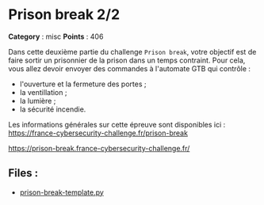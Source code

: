# Prison break 2/2

**Category** : misc
**Points** : 406

Dans cette deuxième partie du challenge `Prison break`, votre objectif est de faire sortir un prisonnier de la prison dans un temps contraint.
Pour cela, vous allez devoir envoyer des commandes à l'automate GTB qui contrôle : 
* l'ouverture et la fermeture des portes ;
* la ventillation ;
* la lumière ;
* la sécurité incendie.

Les informations générales sur cette épreuve sont disponibles ici : https://france-cybersecurity-challenge.fr/prison-break

https://prison-break.france-cybersecurity-challenge.fr/

## Files : 
 - [prison-break-template.py](./prison-break-template.py)


